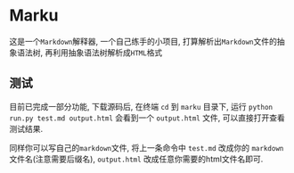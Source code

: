 # Marku

这是一个`Markdown`解释器, 一个自己练手的小项目, 打算解析出`Markdown`文件的抽象语法树, 再利用抽象语法树解析成`HTML`格式

## 测试

目前已完成一部分功能, 下载源码后, 在终端 `cd` 到 `marku` 目录下, 运行 `python run.py test.md output.html` 会看到一个 `output.html` 文件, 可以直接打开查看测试结果. 

同样你可以写自己的`markdown`文件, 将上一条命令中 `test.md` 改成你的 `markdown` 文件名(注意需要后缀名), `output.html` 改成任意你需要的html文件名即可.


